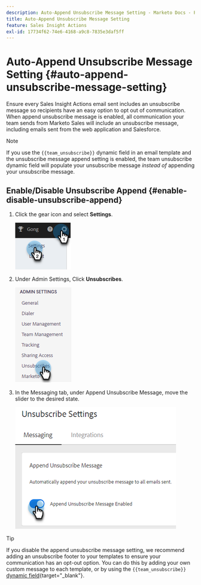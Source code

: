 ```yaml
---
description: Auto-Append Unsubscribe Message Setting - Marketo Docs - Product Documentation
title: Auto-Append Unsubscribe Message Setting
feature: Sales Insight Actions
exl-id: 17734f62-74e6-4168-a9c8-7835e3daf5ff
---
```

# Auto-Append Unsubscribe Message Setting {#auto-append-unsubscribe-message-setting}

Ensure every Sales Insight Actions email sent includes an unsubscribe message so recipients have an easy option to opt out of communication. When append unsubscribe message is enabled, all communication your team sends from Marketo Sales will include an unsubscribe message, including emails sent from the web application and Salesforce.

>[!NOTE]
>
>If you use the `{{team_unsubscribe}}` dynamic field in an email template and the unsubscribe message append setting is enabled, the team unsubscribe dynamic field will populate your unsubscribe message _instead of_ appending your unsubscribe message.

## Enable/Disable Unsubscribe Append {#enable-disable-unsubscribe-append}

1. Click the gear icon and select **Settings**.

   ![](assets/auto-append-unsubscribe-message-setting-1.png)

1. Under Admin Settings, Click **Unsubscribes**.

   ![](assets/auto-append-unsubscribe-message-setting-2.png)

1. In the Messaging tab, under Append Unsubscribe Message, move the slider to the desired state.

   ![](assets/auto-append-unsubscribe-message-setting-3.png)

>[!TIP]
>
>If you disable the append unsubscribe message setting, we recommend adding an unsubscribe footer to your templates to ensure your communication has an opt-out option. You can do this by adding your own custom message to each template, or by using the `{{team_unsubscribe}}` [dynamic field](/help/marketo/product-docs/marketo-sales-insight/actions/templates/dynamic-fields.md){target="_blank"}.
